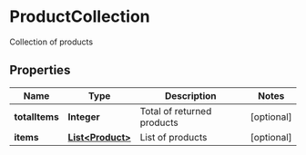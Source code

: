 

# ProductCollection

Collection of products
## Properties

Name | Type | Description | Notes
------------ | ------------- | ------------- | -------------
**totalItems** | **Integer** | Total of returned products |  [optional]
**items** | [**List&lt;Product&gt;**](Product.md) | List of products |  [optional]



